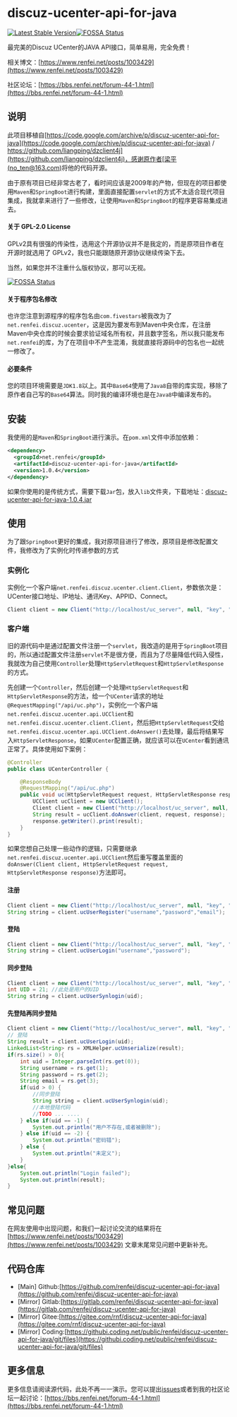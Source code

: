 # discuz-ucenter-api-for-java

<a href="https://search.maven.org/search?q=g:%22net.renfei%22%20AND%20a:%22discuz-ucenter-api-for-java%22" target="_blank"><img src="https://img.shields.io/maven-central/v/net.renfei/discuz-ucenter-api-for-java.svg?label=Maven%20Central" alt="Latest Stable Version"/></a>[![FOSSA Status](https://app.fossa.com/api/projects/git%2Bgithub.com%2Frenfei%2Fdiscuz-ucenter-api-for-java.svg?type=shield)](https://app.fossa.com/projects/git%2Bgithub.com%2Frenfei%2Fdiscuz-ucenter-api-for-java?ref=badge_shield)

最完美的Discuz UCenter的JAVA API接口，简单易用，完全免费！

相关博文：[https://www.renfei.net/posts/1003429](https://www.renfei.net/posts/1003429)

社区论坛：[https://bbs.renfei.net/forum-44-1.html](https://bbs.renfei.net/forum-44-1.html)

## 说明

此项目移植自[https://code.google.com/archive/p/discuz-ucenter-api-for-java](https://code.google.com/archive/p/discuz-ucenter-api-for-java) / [https://github.com/liangping/dzclient4j](https://github.com/liangping/dzclient4j)，感谢原作者[梁平 (no_ten@163.com)](https://github.com/liangping)将他的代码开源。

由于原有项目已经非常古老了，看时间应该是2009年的产物，但现在的项目都使用```Maven```和```SpringBoot```进行构建，里面直接配置```servlet```的方式不太适合现代项目集成，我就拿来进行了一些修改，让使用```Maven```和```SpringBoot```的程序更容易集成进去。

#### 关于 GPL-2.0 License

GPLv2具有很强的传染性，选用这个开源协议并不是我定的，而是原项目作者在开源时就选用了 GPLv2，我也只能跟随原开源协议继续传染下去。

当然，如果您并不注重什么版权协议，那可以无视。

[![FOSSA Status](https://app.fossa.com/api/projects/git%2Bgithub.com%2Frenfei%2Fdiscuz-ucenter-api-for-java.svg?type=large)](https://app.fossa.com/projects/git%2Bgithub.com%2Frenfei%2Fdiscuz-ucenter-api-for-java?ref=badge_large)

#### 关于程序包名修改

也许您注意到源程序的程序包名由```com.fivestars```被我改为了```net.renfei.discuz.ucenter```，这是因为要发布到Maven中央仓库，在注册Maven中央仓库的时候会要求验证域名所有权，并且数字签名，所以我只能发布```net.renfei```的库，为了在项目中不产生混淆，我就直接将源码中的包名也一起统一修改了。

#### 必要条件

您的项目环境需要是```JDK1.8```以上。其中```Base64```使用了```Java8```自带的库实现，移除了原作者自己写的```Base64```算法。同时我的编译环境也是在```Java8```中编译发布的。

## 安装

我使用的是```Maven```和```SpringBoot```进行演示。在```pom.xml```文件中添加依赖：
```xml
<dependency>
  <groupId>net.renfei</groupId>
  <artifactId>discuz-ucenter-api-for-java</artifactId>
  <version>1.0.4</version>
</dependency>
```

如果你使用的是传统方式，需要下载```Jar```包，放入```lib```文件夹，下载地址：[discuz-ucenter-api-for-java-1.0.4.jar
](https://github.com/renfei/discuz-ucenter-api-for-java/releases/download/1.0.4/discuz-ucenter-api-for-java-1.0.4.jar)

## 使用

为了跟```SpringBoot```更好的集成，我对原项目进行了修改，原项目是修改配置文件，我修改为了实例化时传递参数的方式

### 实例化

实例化一个客户端```net.renfei.discuz.ucenter.client.Client```，参数依次是：UCenter接口地址、IP地址、通讯Key、APPID、Connect。

```java
Client client = new Client("http://localhost/uc_server", null, "key", "2","");
```

### 客户端

旧的源代码中是通过配置文件注册一个```servlet```，我改造的是用于```SpringBoot```项目的，所以通过配置文件注册```servlet```不是很方便，而且为了尽量降低代码入侵性，我就改为自己使用```Controller```处理```HttpServletRequest```和```HttpServletResponse```的方式。

先创建一个```Controller```，然后创建一个处理```HttpServletRequest```和```HttpServletResponse```的方法，给一个```UCenter```请求的地址```@RequestMapping("/api/uc.php")```，实例化一个客户端```net.renfei.discuz.ucenter.api.UCClient```和```net.renfei.discuz.ucenter.client.Client```，然后把```HttpServletRequest```交给```net.renfei.discuz.ucenter.api.UCClient.doAnswer()```去处理，最后将结果写入```HttpServletResponse```，如果```UCenter```配置正确，就应该可以在```UCenter```看到通讯正常了。具体使用如下案例：

```Java
@Controller
public class UCenterController {

    @ResponseBody
    @RequestMapping("/api/uc.php")
    public void uc(HttpServletRequest request, HttpServletResponse response) throws IOException {
        UCClient ucClient = new UCClient();
        Client client = new Client("http://localhost/uc_server", null, "key", "2","");
        String result = ucClient.doAnswer(client, request, response);
        response.getWriter().print(result);
    }
}
```

如果您想自己处理一些动作的逻辑，只需要继承```net.renfei.discuz.ucenter.api.UCClient```然后重写覆盖里面的```doAnswer(Client client, HttpServletRequest request, HttpServletResponse response)```方法即可。

#### 注册
```java
Client client = new Client("http://localhost/uc_server", null, "key", "2","");
String string = client.ucUserRegister("username","password","email");
```

#### 登陆
```java
Client client = new Client("http://localhost/uc_server", null, "key", "2","");
String string = client.ucUserLogin("username","password");
```

#### 同步登陆
```java
Client client = new Client("http://localhost/uc_server", null, "key", "2","");
int UID = 21; //此处是用户的UID
String string = client.ucUserSynlogin(uid);
```

#### 先登陆再同步登陆
```java
Client client = new Client("http://localhost/uc_server", null, "key", "2","");
// 登陆
String result = client.ucUserLogin(uid);
LinkedList<String> rs = XMLHelper.ucUnserialize(result);
if(rs.size() > 0){
	int uid = Integer.parseInt(rs.get(0));
	String username = rs.get(1);
	String password = rs.get(2);
	String email = rs.get(3);
	if(uid > 0) {
		//同步登陆
		String string = client.ucUserSynlogin(uid);
		//本地登陆代码
		//TODO ... ....
	} else if(uid == -1) {
		System.out.println("用户不存在,或者被删除");
	} else if(uid == -2) {
		System.out.println("密码错");
	} else {
		System.out.println("未定义");
	}
}else{
	System.out.println("Login failed");
	System.out.println(result);
}
```

## 常见问题
在网友使用中出现问题，和我们一起讨论交流的结果将在 [https://www.renfei.net/posts/1003429](https://www.renfei.net/posts/1003429) 文章末尾常见问题中更新补充。

## 代码仓库
- [Main] Github:[https://github.com/renfei/discuz-ucenter-api-for-java](https://github.com/renfei/discuz-ucenter-api-for-java)
- [Mirror] Gitlab:[https://gitlab.com/renfei/discuz-ucenter-api-for-java](https://gitlab.com/renfei/discuz-ucenter-api-for-java)
- [Mirror] Gitee:[https://gitee.com/rnf/discuz-ucenter-api-for-java](https://gitee.com/rnf/discuz-ucenter-api-for-java)
- [Mirror] Coding:[https://githubi.coding.net/public/renfei/discuz-ucenter-api-for-java/git/files](https://githubi.coding.net/public/renfei/discuz-ucenter-api-for-java/git/files)

## 更多信息

更多信息请阅读源代码，此处不再一一演示。您可以提出[issues](https://github.com/renfei/discuz-ucenter-api-for-java/issues)或者到我的社区论坛一起讨论：[https://bbs.renfei.net/forum-44-1.html](https://bbs.renfei.net/forum-44-1.html)